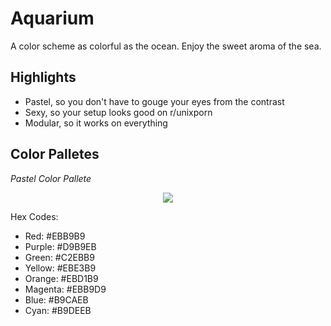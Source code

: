 # Aquarium
A color scheme as colorful as the ocean. Enjoy the sweet aroma of the sea.

## Highlights

- Pastel, so you don't have to gouge your eyes from the contrast
- Sexy, so your setup looks good on r/unixporn
- Modular, so it works on everything

## Color Palletes
*Pastel Color Pallete*
<p align="center">
  <img src="https://user-images.githubusercontent.com/57213270/115197505-ada7c700-a10e-11eb-9972-d2fc9a611f64.png">
</p>

Hex Codes:
- Red: #EBB9B9
- Purple: #D9B9EB
- Green: #C2EBB9
- Yellow: #EBE3B9
- Orange: #EBD1B9
- Magenta: #EBB9D9
- Blue: #B9CAEB
- Cyan: #B9DEEB
